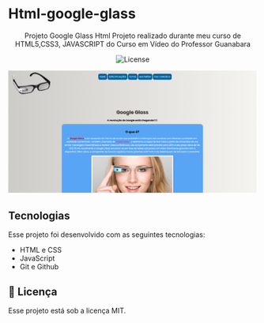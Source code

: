 # Html-google-glass
 
 <p align='center'> Projeto Google Glass Html
 Projeto realizado durante meu curso de HTML5,CSS3, JAVASCRIPT do Curso em Vídeo do Professor Guanabara 
  </p>

  <p align="center">
  <img alt="License" src="https://img.shields.io/static/v1?label=license&message=MIT&color=49AA26&labelColor=000000">
</p>

<img src="imagens\\readme Png.png" >

## Tecnologias

Esse projeto foi desenvolvido com as seguintes tecnologias:

- HTML e CSS
- JavaScript
- Git e Github

## :memo: Licença
Esse projeto está sob a licença MIT.
